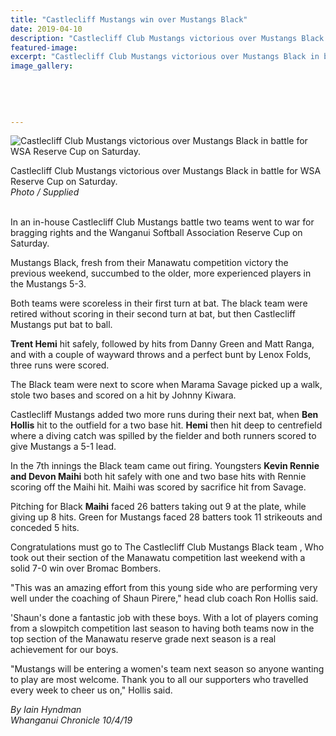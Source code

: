 ```yaml
---
title: "Castlecliff Mustangs win over Mustangs Black"
date: 2019-04-10
description: "Castlecliff Club Mustangs victorious over Mustangs Black in battle for WSA Reserve Cup on Saturday."
featured-image: 
excerpt: "Castlecliff Club Mustangs victorious over Mustangs Black in battle for WSA Reserve Cup on Saturday."
image_gallery:
	
	
	
	
	
---
```


<p><img src="https://www.nzherald.co.nz/resizer/qkbRsfNd9EDm_AZyXv_dkp88pDQ=/620x349/smart/filters:quality(70)/arc-anglerfish-syd-prod-nzme.s3.amazonaws.com/public/6KM5XY7XR5B63LBZ22CVNPADM4.jpg" alt="Castlecliff Club Mustangs victorious over Mustangs Black in battle for WSA Reserve Cup on Saturday." /></p>
<p><span>Castlecliff Club Mustangs victorious over Mustangs Black in battle for WSA Reserve Cup on Saturday.</span><br /><em>Photo / Supplied</em></p>
<p class="element element-paragraph"><br />In an in-house Castlecliff Club Mustangs battle two teams went to war for bragging rights and the Wanganui Softball Association Reserve Cup on Saturday.</p>
<p class="element element-paragraph">Mustangs Black, fresh from their Manawatu competition victory the previous weekend, succumbed to the older, more experienced players in the Mustangs 5-3.</p>
<p class="element element-paragraph">Both teams were scoreless in their first turn at bat. The black team were retired without scoring in their second turn at bat, but then Castlecliff Mustangs put bat to ball.</p>
<p class="element element-paragraph"><strong>Trent Hemi</strong> hit safely, followed by hits from Danny Green and Matt Ranga, and with a couple of wayward throws and a perfect bunt by Lenox Folds, three runs were scored.</p>
<p class="element element-paragraph">The Black team were next to score when Marama Savage picked up a walk, stole two bases and scored on a hit by Johnny Kiwara.</p>
<p class="element element-paragraph">Castlecliff Mustangs added two more runs during their next bat, when <strong>Ben Hollis</strong> hit to the outfield for a two base hit. <strong>Hemi</strong> then hit deep to centrefield where a diving catch was spilled by the fielder and both runners scored to give Mustangs a 5-1 lead.</p>
<p class="element element-paragraph">In the 7th innings the Black team came out firing. Youngsters <strong>Kevin Rennie</strong> <strong>and Devon Maihi</strong> both hit safely with one and two base hits with Rennie scoring off the Maihi hit. Maihi was scored by sacrifice hit from Savage.</p>
<p class="element element-paragraph">Pitching for Black <strong>Maihi</strong> faced 26 batters taking out 9 at the plate, while giving up 8 hits. Green for Mustangs faced 28 batters took 11 strikeouts and conceded 5 hits.</p>
<p class="element element-paragraph">Congratulations must go to The Castlecliff Club Mustangs Black team , Who took out their section of the Manawatu competition last weekend with a solid 7-0 win over Bromac Bombers.</p>
<p class="element element-paragraph">"This was an amazing effort from this young side who are performing very well under the coaching of Shaun Pirere," head club coach Ron Hollis said.</p>
<p class="element element-paragraph">'Shaun's done a fantastic job with these boys. With a lot of players coming from a slowpitch competition last season to having both teams now in the top section of the Manawatu reserve grade next season is a real achievement for our boys.</p>
<p class="element element-paragraph">"Mustangs will be entering a women's team next season so anyone wanting to play are most welcome. Thank you to all our supporters who travelled every week to cheer us on," Hollis said.</p>
<p class="element element-paragraph"><em>By Iain Hyndman</em><br /><em>Whanganui Chronicle 10/4/19</em></p>

